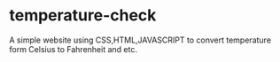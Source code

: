 # temperature-check
A simple website using CSS,HTML,JAVASCRIPT to convert temperature form Celsius to  Fahrenheit and etc.
